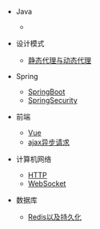 

* Java

  * 

* 设计模式

  * [静态代理与动态代理](./docs/c-1静态代理与动态代理)

* Spring 

  * [SpringBoot](./docs/g-1Spring)
  * [SpringSecurity](./docs/g-2SpringSecurity.md)

* 前端

  * [Vue](./docs/e-2Vue快速入门.md)
  * [ajax异步请求](./docs/d-1Http)

* 计算机网络

  * [HTTP](./docs/d-1Http)
  * [WebSocket](./docs/d-2WebSocket)

* 数据库

  * [Redis以及持久化](./docs/f-1Redis以及持久化操作)

    

    

    

